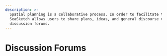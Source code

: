 ```yaml
---
description: >-
  Spatial planning is a collaborative process. In order to facilitate this,
  SeaSketch allows users to share plans, ideas, and general discourse via
  discussion forums.
---
```


# Discussion Forums


